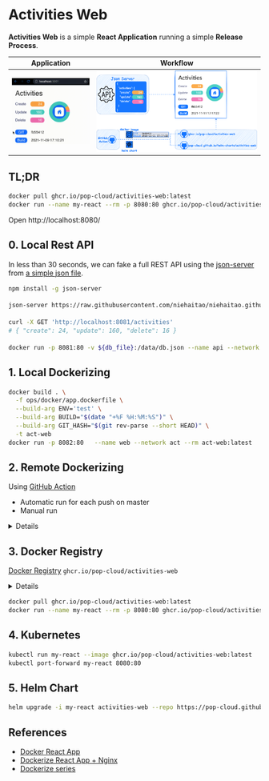 # Activities Web

**Activities Web** is a simple **React Application** running a simple **Release Process**.

|                 Application                  |                  Workflow                  |
| :------------------------------------------: | :----------------------------------------: |
| <img src="doc/activities.gif" width="300" /> | <img src="doc/workflow.png" width="800" /> |

## TL;DR

```bash
docker pull ghcr.io/pop-cloud/activities-web:latest
docker run --name my-react --rm -p 8080:80 ghcr.io/pop-cloud/activities-web:latest
```

Open http://localhost:8080/

## 0. Local Rest API

In less than 30 seconds, we can fake a full REST API using the [json-server](https://github.com/typicode/json-server) from [a simple json file](https://raw.githubusercontent.com/niehaitao/niehaitao.github.io/main/applications/activities/db.json).

```bash
npm install -g json-server

json-server https://raw.githubusercontent.com/niehaitao/niehaitao.github.io/main/applications/activities/db.json --port 8081 --delay 3000

curl -X GET 'http://localhost:8081/activities'
# { "create": 24, "update": 160, "delete": 16 }

docker run -p 8081:80 -v ${db_file}:/data/db.json --name api --network act --rm clue/json-server
```

## 1. Local Dockerizing

```bash
docker build . \
  -f ops/docker/app.dockerfile \
  --build-arg ENV='test' \
  --build-arg BUILD="$(date "+%F %H:%M:%S")" \
  --build-arg GIT_HASH="$(git rev-parse --short HEAD)" \
  -t act-web
docker run -p 8082:80   --name web --network act --rm act-web:latest
```

## 2. Remote Dockerizing

Using [GitHub Action](https://github.com/niehaitao/activities-web/actions)

- Automatic run for each push on master
- Manual run

<details>

> ![image](doc/ci-docker-githhub-action.png)

</details>

## 3. Docker Registry

[Docker Registry](https://github.com/orgs/pop-cloud/packages/container/package/activities-web) `ghcr.io/pop-cloud/activities-web`

<details>

> ![image](doc/ci-docker-registry.png)

</details>

```bash
docker pull ghcr.io/pop-cloud/activities-web:latest
docker run --name my-react --rm -p 8080:80 ghcr.io/pop-cloud/activities-web:latest
```

## 4. Kubernetes

```bash
kubectl run my-react --image ghcr.io/pop-cloud/activities-web:latest
kubectl port-forward my-react 8080:80
```

## 5. Helm Chart

```bash
helm upgrade -i my-react activities-web --repo https://pop-cloud.github.io/helm-charts
```

## References

- [Docker React App](https://www.bogotobogo.com/DevOps/Docker/Docker-React-App.php)
- [Dockerize React App + Nginx](https://www.freecodecamp.org/news/how-to-implement-runtime-environment-variables-with-create-react-app-docker-and-nginx-7f9d42a91d70/)
- [Dockerize series](https://dev.to/karanpratapsingh/series/13483)
